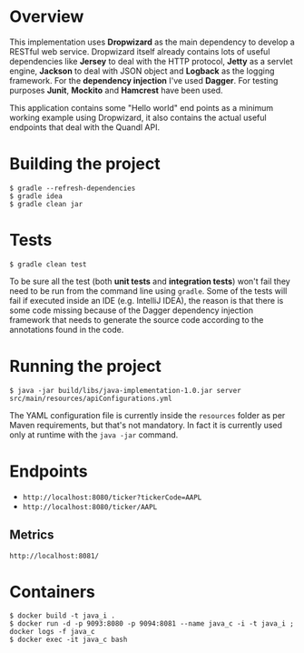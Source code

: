 # Overview

This implementation uses __Dropwizard__ as the main dependency to develop a RESTful web service.
Dropwizard itself already contains lots of useful dependencies like __Jersey__ to deal with the HTTP protocol,
__Jetty__ as a servlet engine, __Jackson__ to deal with JSON object and __Logback__ as the logging framework.
For the __dependency injection__ I've used __Dagger__.
For testing purposes __Junit__, __Mockito__ and __Hamcrest__ have been used.

This application contains some "Hello world" end points as a minimum working example using Dropwizard,
it also contains the actual useful endpoints that deal with the Quandl API.


# Building the project

```
$ gradle --refresh-dependencies
$ gradle idea
$ gradle clean jar
```


# Tests

```
$ gradle clean test
```
To be sure all the test (both __unit tests__ and __integration tests__) won't fail they need to be run from the command line using `gradle`.
Some of the tests will fail if executed inside an IDE (e.g. IntelliJ IDEA), the reason is that there is some code missing
because of the Dagger dependency injection framework that needs to generate the source code according to the annotations found in the code.


# Running the project

```
$ java -jar build/libs/java-implementation-1.0.jar server src/main/resources/apiConfigurations.yml
```
The YAML configuration file is currently inside the `resources` folder as per Maven requirements, but that's not mandatory.
In fact it is currently used only at runtime with the `java -jar` command.


# Endpoints

 - `http://localhost:8080/ticker?tickerCode=AAPL`
 - `http://localhost:8080/ticker/AAPL`


## Metrics

`http://localhost:8081/`

# Containers

```
$ docker build -t java_i .
$ docker run -d -p 9093:8080 -p 9094:8081 --name java_c -i -t java_i ; docker logs -f java_c
$ docker exec -it java_c bash
```